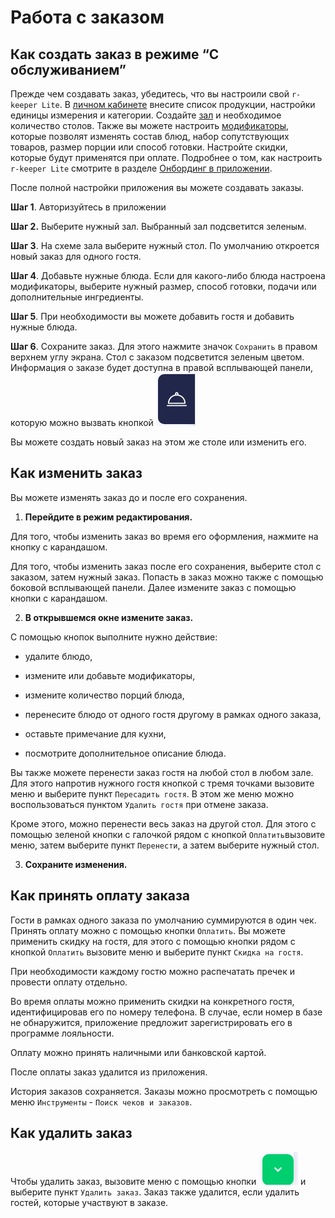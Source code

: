 # Работа с заказом

## Как создать заказ в режиме “С обслуживанием”

  

Прежде чем создавать заказ, убедитесь, что вы настроили свой `r-keeper Lite`.
В [личном кабинете](https://demo.r-keeper.ru/store/reports/dashboard?demo_site=Y&roistat_visit=2026642) внесите список продукции, настройки единицы измерения и категории. Создайте [зал](https://docs.r-keeper.ru/hall-rklite) и необходимое количество столов. Также вы можете настроить [модификаторы](https://docs.rkeeper.ru/rklite/menyu/modifikatory), которые позволят изменять состав блюд, набор сопутствующих товаров, размер порции или способ готовки. Настройте скидки, которые будут применятся при оплате. Подробнее о том, как настроить `r-keeper Lite` смотрите в разделе [Онбординг в приложении](https://docs.rkeeper.ru/rklite/nachalo-raboty/onbording-v-priloyoenii).

После полной настройки приложения вы можете создавать заказы.

**Шаг 1**. Авторизуйтесь в приложении

**Шаг 2.** Выберите нужный зал. Выбранный зал подсветится зеленым.


**Шаг 3**. На схеме зала выберите нужный стол. По умолчанию откроется новый заказ для одного гостя.
 

**Шаг 4**. Добавьте нужные блюда. Если для какого-либо блюда настроена модификаторы, выберите нужный размер, способ готовки, подачи или дополнительные ингредиенты.
  

**Шаг 5**. При необходимости вы можете добавить гостя и добавить нужные блюда.
  

**Шаг 6**. Сохраните заказ. Для этого нажмите значок `Сохранить` в правом верхнем углу экрана. Стол с заказом подсветится зеленым цветом. Информация о заказе будет доступна в правой всплывающей панели, которую можно вызвать кнопкой ![](https://raw.githubusercontent.com/Litulyagan/Test_TW_Doc/main/knopka.bmp)

Вы можете создать новый заказ на этом же столе или изменить его.

## Как изменить заказ

  Вы можете изменять заказ до и после его сохранения.

 1.  **Перейдите в режим редактирования.**

Для того, чтобы изменить заказ во время его оформления, нажмите на кнопку с карандашом.

Для того, чтобы изменить заказ после его сохранения, выберите стол с заказом, затем нужный заказ. Попасть в заказ можно также с помощью боковой всплывающей панели. Далее измените заказ с помощью кнопки с карандашом.

  

2.  **В открывшемся окне измените заказ.**

С помощью кнопок выполните нужно действие:   

* удалите блюдо,

* измените или добавьте модификаторы,

* измените количество порций блюда,

* перенесите блюдо от одного гостя другому в рамках одного заказа,

* оставьте примечание для кухни,

* посмотрите дополнительное описание блюда.
 

Вы также можете перенести заказ гостя на любой стол в любом зале. Для этого напротив нужного гостя кнопкой с тремя точками вызовите меню и выберите пункт `Пересадить гостя`. В этом же меню можно воспользоваться пунктом `Удалить гостя` при отмене заказа.
 

Кроме этого, можно перенести весь заказ на другой стол. Для этого с помощью зеленой кнопки с галочкой рядом с кнопкой `Оплатить`вызовите меню, затем выберите пункт  `Перенести`, а затем выберите нужный стол.

  

3.  **Сохраните изменения.**
    

## Как принять оплату заказа

Гости в рамках одного заказа по умолчанию суммируются в один чек. Принять оплату можно с помощью кнопки `Оплатить`. Вы можете применить скидку на гостя, для этого с помощью кнопки рядом с кнопкой `Оплатить` вызовите меню и выберите пункт `Скидка на гостя`.


При необходимости каждому гостю можно распечатать пречек и провести оплату отдельно.
 

Во время оплаты можно применить скидки на конкретного гостя, идентифицировав его по номеру телефона. В случае, если номер в базе не обнаружится, приложение предложит зарегистрировать его в программе лояльности.
 

Оплату можно принять наличными или банковской картой.
 

После оплаты заказ удалится из приложения.
 

История заказов сохраняется. Заказы можно просмотреть с помощью меню `Инструменты` - `Поиск чеков и заказов`.

## Как удалить заказ

Чтобы удалить заказ, вызовите меню с помощью кнопки ![](https://raw.githubusercontent.com/Litulyagan/Test_TW_Doc/main/Knopka2.bmp) и выберите пункт `Удалить заказ`.  Заказ также удалится, если удалить гостей, которые участвуют в заказе.
